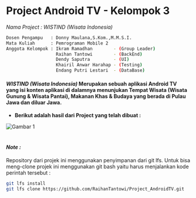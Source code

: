 # Project Android TV - Kelompok 3
*Nama Project : WISTIND (Wisata Indonesia)*

```sh
Dosen Pengampu   : Donny Maulana,S.Kom.,M.M.S.I.
Mata Kuliah      : Pemrograman Mobile 2
Anggota Kelompok : Ikram Ramadhan        - (Group Leader)
                   Raihan Tantowi        - (BackEnd)
                   Dendy Saputra         - (UI)
                   Khairil Anwar Harahap - (Testing)
                   Endang Putri Lestari  - (DataBase)
```
#### *WISTIND (Wisata Indonesia)*  Merupakan sebuah aplikasi Android TV yang isi konten aplikasi di dalamnya menunjukan Tempat Wisata (Wisata Gunung & Wisata Pantai), Makanan Khas  & Budaya yang berada di Pulau Jawa dan diluar Jawa.

* **Berikut adalah hasil dari Project yang telah dibuat :**

![Gambar 1](img/ss1.png)

#
#
#### *Note :* 
Repository dari projek ini menggunakan penyimpanan dari git lfs. 
Untuk bisa meng-clone projek ini menggunakan git bash yaitu harus menjalankan kode perintah tersebut :
```sh
git lfs install
git lfs clone https://github.com/RaihanTantowi/Project_AndroidTV.git
```
